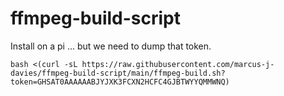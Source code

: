 # ffmpeg-build-script

Install on a pi ... but we need to dump that token.
```
bash <(curl -sL https://raw.githubusercontent.com/marcus-j-davies/ffmpeg-build-script/main/ffmpeg-build.sh?token=GHSAT0AAAAAABJYJXK3FCXN2HCFC4GJBTWYYQMMWNQ)
```
